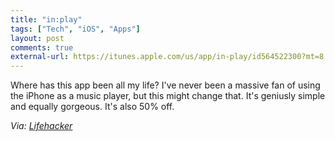 ```yaml
---
title: "in:play"
tags: ["Tech", "iOS", "Apps"]
layout: post
comments: true
external-url: https://itunes.apple.com/us/app/in-play/id564522300?mt=8
---
```


Where has this app been all my life? I've never been a massive fan of using the iPhone as a music player, but this might change that. It's geniusly simple and equally gorgeous. It's also 50% off.

*Via: [Lifehacker](http://lifehacker.com/5960804/inplay-is-a-minimalist-gestureBased-music-player-for-the-iphone)*
